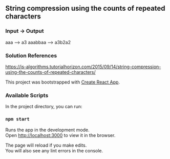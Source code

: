 ## String compression using the counts of repeated characters

### Input -> Output
aaa --> a3
aaabbaa --> a3b2a2

### Solution References
https://js-algorithms.tutorialhorizon.com/2015/09/14/string-compression-using-the-counts-of-repeated-characters/



This project was bootstrapped with [Create React App](https://github.com/facebook/create-react-app).

### Available Scripts

In the project directory, you can run:

### `npm start`

Runs the app in the development mode.<br />
Open [http://localhost:3000](http://localhost:3000) to view it in the browser.

The page will reload if you make edits.<br />
You will also see any lint errors in the console.
